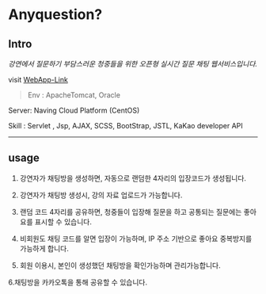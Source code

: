 # Anyquestion?

## Intro
*강연에서 질문하기 부담스러운 청중들을 위한 오픈형 실시간 질문 채팅 웹서비스입니다.*

visit [WebApp-Link](http://devkhj.ml/index)

>Env : ApacheTomcat, Oracle

Server: Naving Cloud Platform (CentOS)

Skill : Servlet , Jsp, AJAX, SCSS, BootStrap, JSTL, KaKao developer API

----
## usage
1. 강연자가 채팅방을 생성하면, 자동으로 랜덤한 4자리의 입장코드가 생성됩니다.

2. 강연자가 채팅방 생성시, 강의 자료 업로드가 가능합니다. 

3. 랜덤 코드 4자리를 공유하면, 청중들이 입장해 질문을 하고 공통되는 질문에는 좋아요를 표시할 수 있습니다.

4. 비회원도 채팅 코드를 알면 입장이 가능하며, IP 주소 기반으로 좋아요 중복방지를 가능하게 합니다.

5. 회원 이용시, 본인이 생성했던 채팅방을 확인가능하며 관리가능합니다.

6.채팅방을 카카오톡을 통해 공유할 수 있습니다.

